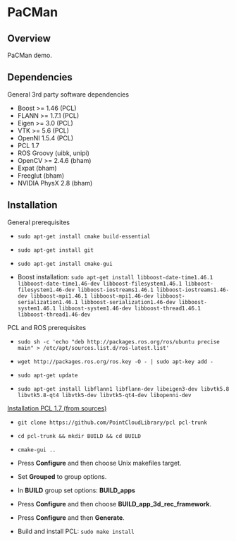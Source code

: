 PaCMan
======

Overview
--------

PaCMan demo.

Dependencies
------------

General 3rd party software dependencies

* Boost >= 1.46 (PCL)
* FLANN >= 1.7.1 (PCL)
* Eigen >= 3.0 (PCL)
* VTK >= 5.6 (PCL)
* OpenNI 1.5.4 (PCL)
* PCL 1.7
* ROS Groovy (uibk, unipi)
* OpenCV >= 2.4.6 (bham)
* Expat (bham)
* Freeglut (bham)
* NVIDIA PhysX 2.8 (bham)

Installation
------------

General prerequisites

* `sudo apt-get install cmake build-essential`

* `sudo apt-get install git`

* `sudo apt-get install cmake-gui`

* Boost installation: `sudo apt-get install libboost-date-time1.46.1 libboost-date-time1.46-dev libboost-filesystem1.46.1 libboost-filesystem1.46-dev libboost-iostreams1.46.1 libboost-iostreams1.46-dev libboost-mpi1.46.1 libboost-mpi1.46-dev libboost-serialization1.46.1 libboost-serialization1.46-dev libboost-system1.46.1 libboost-system1.46-dev libboost-thread1.46.1 libboost-thread1.46-dev`

PCL and ROS prerequisites

* `sudo sh -c 'echo "deb http://packages.ros.org/ros/ubuntu precise main" > /etc/apt/sources.list.d/ros-latest.list'`

* `wget http://packages.ros.org/ros.key -O - | sudo apt-key add -`

* `sudo apt-get update`

* `sudo apt-get install libflann1 libflann-dev libeigen3-dev libvtk5.8 libvtk5.8-qt4 libvtk5-dev libvtk5-qt4-dev libopenni-dev`

[Installation PCL 1.7 (from sources)](http://pointclouds.org/downloads/source.html)

* `git clone https://github.com/PointCloudLibrary/pcl pcl-trunk`

* `cd pcl-trunk && mkdir BUILD && cd BUILD`

* `cmake-gui ..`

* Press **Configure** and then choose Unix makefiles target.

* Set **Grouped** to group options.

* In **BUILD** group set options: **BUILD_apps** 

* Press **Configure** and then choose **BUILD_app_3d_rec_framework**.

* Press **Configure** and then **Generate**.

* Build and install PCL: `sudo make install`


